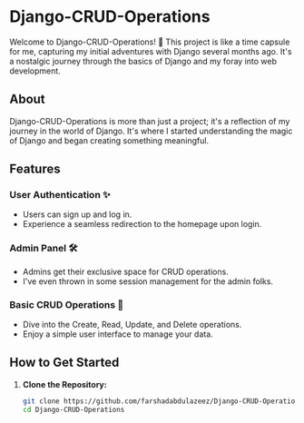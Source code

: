 # Django-CRUD-Operations

Welcome to Django-CRUD-Operations! 🚀 This project is like a time capsule for me, capturing my initial adventures with Django several months ago. It's a nostalgic journey through the basics of Django and my foray into web development.

## About

Django-CRUD-Operations is more than just a project; it's a reflection of my journey in the world of Django. It's where I started understanding the magic of Django and began creating something meaningful.

## Features

### User Authentication ✨

- Users can sign up and log in.
- Experience a seamless redirection to the homepage upon login.

### Admin Panel 🛠️

- Admins get their exclusive space for CRUD operations.
- I've even thrown in some session management for the admin folks.

### Basic CRUD Operations 📝

- Dive into the Create, Read, Update, and Delete operations.
- Enjoy a simple user interface to manage your data.

## How to Get Started

1. **Clone the Repository:**
   ```bash
   git clone https://github.com/farshadabdulazeez/Django-CRUD-Operations.git
   cd Django-CRUD-Operations
